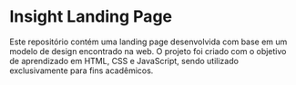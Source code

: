 # Insight Landing Page

Este repositório contém uma landing page desenvolvida com base em um modelo de design encontrado na web. O projeto foi criado com o objetivo de aprendizado em HTML, CSS e JavaScript, sendo utilizado exclusivamente para fins acadêmicos.
